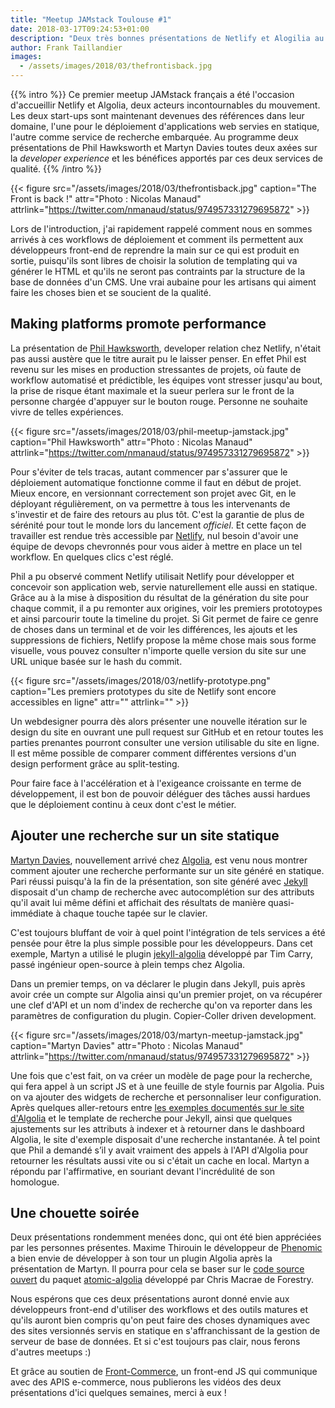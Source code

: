 ```yaml
---
title: "Meetup JAMstack Toulouse #1"
date: 2018-03-17T09:24:53+01:00
description: "Deux très bonnes présentations de Netlify et Alogilia au premier meetup JAMStack français."
author: Frank Taillandier
images:
  - /assets/images/2018/03/thefrontisback.jpg
---
```


{{% intro %}}
  Ce premier meetup JAMstack français a été l'occasion d'accueillir Netlify et Algolia, deux acteurs incontournables du mouvement. Les deux start-ups sont maintenant devenues des références dans leur domaine, l'une pour le déploiement d'applications web servies en statique, l'autre comme service de recherche embarquée. Au programme deux présentations de Phil Hawksworth et Martyn Davies toutes deux axées sur la _developer experience_ et les bénéfices apportés par ces deux services de qualité.
{{% /intro %}}

{{< figure src="/assets/images/2018/03/thefrontisback.jpg" caption="The Front is back !" attr="Photo : Nicolas Manaud" attrlink="https://twitter.com/nmanaud/status/974957331279695872" >}}

Lors de l'introduction, j'ai rapidement rappelé comment nous en sommes arrivés à ces workflows de déploiement et comment ils permettent aux développeurs front-end de reprendre la main sur ce qui est produit en sortie, puisqu'ils sont libres de choisir la solution de templating qui va générer le HTML et qu'ils ne seront pas contraints par la structure de la base de données d'un CMS. Une vrai aubaine pour les artisans qui aiment faire les choses bien et se soucient de la qualité.

## Making platforms promote performance

La présentation de [Phil Hawksworth](https://twitter.com/philhawksworth), developer relation chez Netlify, n'était pas aussi austère que le titre aurait pu le laisser penser. En effet Phil est revenu sur les mises en production stressantes de projets, où faute de workflow automatisé et prédictible, les équipes vont stresser jusqu'au bout, la prise de risque étant maximale et la sueur perlera sur le front de la personne chargée d'appuyer sur le bouton rouge. Personne ne souhaite vivre de telles expériences.

{{< figure src="/assets/images/2018/03/phil-meetup-jamstack.jpg" caption="Phil Hawksworth" attr="Photo : Nicolas Manaud" attrlink="https://twitter.com/nmanaud/status/974957331279695872" >}}

Pour s'éviter de tels tracas, autant commencer par s'assurer que le déploiement automatique fonctionne comme il faut en début de projet. Mieux encore, en versionnant correctement son projet avec Git, en le déployant régulièrement, on va permettre à tous les intervenants de s'investir et de faire des retours au plus tôt. C'est la garantie de plus de sérénité pour tout le monde lors du lancement _officiel_. Et cette façon de travailler est rendue très accessible par [Netlify](https://netlify.com), nul besoin d'avoir une équipe de devops chevronnés pour vous aider à mettre en place un tel workflow. En quelques clics c'est réglé.

Phil a pu observé comment Netlify utilisait Netlify pour développer et concevoir son application web, servie naturellement elle aussi en statique. Grâce au à la mise à disposition du résultat de la génération du site pour chaque commit, il a pu remonter aux origines, voir les premiers prototoypes et ainsi parcourir toute la timeline du projet. Si Git permet de faire ce genre de choses dans un terminal et de voir les différences, les ajouts et les suppressions de fichiers, Netlify propose la même chose mais sous forme visuelle, vous pouvez consulter n'importe quelle version du site sur une URL unique basée sur le hash du commit.

{{< figure src="/assets/images/2018/03/netlify-prototype.png" caption="Les premiers prototypes du site de Netlify sont encore accessibles en ligne" attr="" attrlink="" >}}

Un webdesigner pourra dès alors présenter une nouvelle itération sur le design du site en ouvrant une pull request sur GitHub et en retour toutes les parties prenantes pourront consulter une version utilisable du site en ligne. Il est même possible de comparer comment différentes versions d'un design performent grâce au split-testing.

Pour faire face à l'accélération et à l'exigeance croissante en terme de développement, il est bon de pouvoir déléguer des tâches aussi hardues que le déploiement continu à ceux dont c'est le métier.

## Ajouter une recherche sur un site statique

[Martyn Davies](https://twitter.com/martynd), nouvellement arrivé chez [Algolia](https://algolia.com), est venu nous montrer comment ajouter une recherche performante sur un site généré en statique. Pari réussi puisqu'à la fin de la présentation, son site généré avec [Jekyll](/categories/jekyll) disposait d'un champ de recherche avec autocomplétion sur des attributs qu'il avait lui même défini et affichait des résultats de manière quasi-immédiate à chaque touche tapée sur le clavier.

C'est toujours bluffant de voir à quel point l'intégration de tels services a été pensée pour être la plus simple possible pour les développeurs. Dans cet exemple, Martyn a utilisé le plugin [jekyll-algolia](https://github.com/algolia/jekyll-algolia) développé par Tim Carry, passé ingénieur open-source à plein temps chez Algolia.

Dans un premier temps, on va déclarer le plugin dans Jekyll, puis après avoir crée un compte sur Algolia ainsi qu'un premier projet, on va récupérer une clef d'API et un nom d'index de recherche qu'on va reporter dans les paramètres de configuration du plugin. Copier-Coller driven development.

{{< figure src="/assets/images/2018/03/martyn-meetup-jamstack.jpg" caption="Martyn Davies" attr="Photo : Nicolas Manaud" attrlink="https://twitter.com/nmanaud/status/974957331279695872" >}}

Une fois que c'est fait, on va créer un modèle de page pour la recherche, qui fera appel à un script JS et à une feuille de style fournis par Algolia. Puis on va ajouter des widgets de recherche et personnaliser leur configuration. Après quelques aller-retours entre [les exemples documentés sur le site d'Algolia](https://www.algolia.com/doc/tutorials/search-ui/instant-search/build-an-instant-search-results-page/instantsearchjs/#binding-the-search-input) et le template de recherche pour Jekyll, ainsi que quelques ajustements sur les attributs à indexer et à retourner dans le dashboard Algolia, le site d'exemple disposait d'une recherche instantanée. À tel point que Phil a demandé s’il y avait vraiment des appels à l'API d'Algolia pour retourner les résultats aussi vite ou si c'était un cache en local. Martyn a répondu par l'affirmative, en souriant devant l'incrédulité de son homologue.

## Une chouette soirée

Deux présentations rondemment menées donc, qui ont été bien appréciées par les personnes présentes. Maxime Thirouin le développeur de [Phenomic](https://phenomic.io/) a bien envie de développer à son tour un plugin Algolia après la présentation de Martyn. Il pourra pour cela se baser sur le [code source ouvert](https://github.com/chrisdmacrae/atomic-algolia) du paquet [atomic-algolia](https://www.npmjs.com/package/atomic-algolia) développé par Chris Macrae de Forestry.

Nous espérons que ces deux présentations auront donné envie aux développeurs front-end d'utiliser des workflows et des outils matures et qu'ils auront bien compris qu'on peut faire des choses dynamiques avec des sites versionnés servis en statique en s'affranchissant de la gestion de serveur de base de données. Et si c'est toujours pas clair, nous ferons d'autres meetups :)

Et grâce au soutien de [Front-Commerce](https://www.front-commerce.com/en/home/), un front-end JS qui communique avec des APIS e-commerce, nous publierons les vidéos des deux présentations d'ici quelques semaines, merci à eux !
